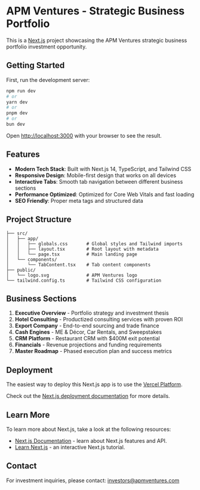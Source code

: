 # APM Ventures - Strategic Business Portfolio

This is a [Next.js](https://nextjs.org/) project showcasing the APM Ventures strategic business portfolio investment opportunity.

## Getting Started

First, run the development server:

```bash
npm run dev
# or
yarn dev
# or
pnpm dev
# or
bun dev
```

Open [http://localhost:3000](http://localhost:3000) with your browser to see the result.

## Features

- **Modern Tech Stack**: Built with Next.js 14, TypeScript, and Tailwind CSS
- **Responsive Design**: Mobile-first design that works on all devices  
- **Interactive Tabs**: Smooth tab navigation between different business sections
- **Performance Optimized**: Optimized for Core Web Vitals and fast loading
- **SEO Friendly**: Proper meta tags and structured data

## Project Structure

```
├── src/
│   ├── app/
│   │   ├── globals.css       # Global styles and Tailwind imports
│   │   ├── layout.tsx        # Root layout with metadata
│   │   └── page.tsx          # Main landing page
│   └── components/
│       └── TabContent.tsx    # Tab content components
├── public/
│   └── logo.svg              # APM Ventures logo
└── tailwind.config.ts        # Tailwind CSS configuration
```

## Business Sections

1. **Executive Overview** - Portfolio strategy and investment thesis
2. **Hotel Consulting** - Productized consulting services with proven ROI
3. **Export Company** - End-to-end sourcing and trade finance
4. **Cash Engines** - ME & Décor, Car Rentals, and Sweepstakes
5. **CRM Platform** - Restaurant CRM with $400M exit potential
6. **Financials** - Revenue projections and funding requirements
7. **Master Roadmap** - Phased execution plan and success metrics

## Deployment

The easiest way to deploy this Next.js app is to use the [Vercel Platform](https://vercel.com/new).

Check out the [Next.js deployment documentation](https://nextjs.org/docs/deployment) for more details.

## Learn More

To learn more about Next.js, take a look at the following resources:

- [Next.js Documentation](https://nextjs.org/docs) - learn about Next.js features and API.
- [Learn Next.js](https://nextjs.org/learn) - an interactive Next.js tutorial.

## Contact

For investment inquiries, please contact: investors@apmventures.com